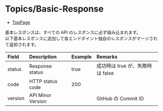 # Topics/Basic-Response

- [TopPage](/api-docs/)

基本レスポンスは、すべての API のレスポンスに必ず組み込まれます。  
以下基本レスポンスに追加して各エンドポイント独自のレスポンスがマージされて返却されます。

| Field   | Description       | Example | Remarks                          |
| :------ | :---------------- | :------ | :------------------------------- |
| status  | Response status   | true    | 成功時は true が、失敗時は false |
| code    | HTTP status code  | 200     |                                  |
| version | API Minor Version |         | GitHub の Commit ID              |
